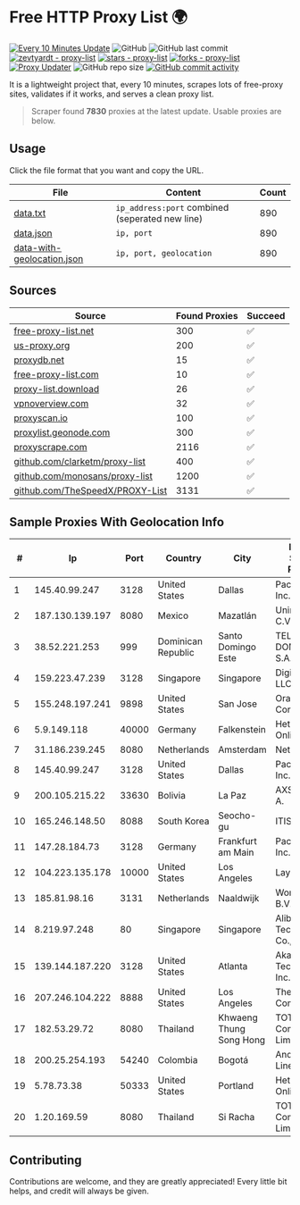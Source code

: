 
# Free HTTP Proxy List 🌍

[![Every 10 Minutes Update](https://github.com/mertguvencli/http-proxy-list/actions/workflows/main.yml/badge.svg?branch=main)](https://github.com/mertguvencli/http-proxy-list/actions/workflows/main.yml)
![GitHub](https://img.shields.io/github/license/mertguvencli/http-proxy-list)
![GitHub last commit](https://img.shields.io/github/last-commit/mertguvencli/http-proxy-list)
[![zevtyardt - proxy-list](https://img.shields.io/static/v1?label=zevtyardt&message=proxy-list&color=blue&logo=github)](https://github.com/zevtyardt/proxy-list "Go to GitHub repo")
[![stars - proxy-list](https://img.shields.io/github/stars/zevtyardt/proxy-list?style=social)](https://github.com/zevtyardt/proxy-list)
[![forks - proxy-list](https://img.shields.io/github/forks/zevtyardt/proxy-list?style=social)](https://github.com/zevtyardt/proxy-list)
[![Proxy Updater](https://github.com/zevtyardt/proxy-list/workflows/Proxy%20Updater/badge.svg)](https://github.com/zevtyardt/proxy-list/actions?query=workflow:"Proxy+Updater")
![GitHub repo size](https://img.shields.io/github/repo-size/zevtyardt/proxy-list)
[![GitHub commit activity](https://img.shields.io/github/commit-activity/m/zevtyardt/proxy-list?logo=commits)](https://github.com/zevtyardt/proxy-list/commits/main)

It is a lightweight project that, every 10 minutes, scrapes lots of free-proxy sites, validates if it works, and serves a clean proxy list.

> Scraper found **7830** proxies at the latest update. Usable proxies are below.

## Usage

Click the file format that you want and copy the URL.

|File|Content|Count|
|----|-------|-----|
|[data.txt](https://raw.githubusercontent.com/mertguvencli/http-proxy-list/main/proxy-list/data.txt)|`ip_address:port` combined (seperated new line)|890|
|[data.json](https://raw.githubusercontent.com/mertguvencli/http-proxy-list/main/proxy-list/data.json)|`ip, port`|890|
|[data-with-geolocation.json](https://raw.githubusercontent.com/mertguvencli/http-proxy-list/main/proxy-list/data-with-geolocation.json)|`ip, port, geolocation`|890|

## Sources

|Source|Found Proxies|Succeed|
|------|-------------|-------|
|[free-proxy-list.net](https://free-proxy-list.net)|300|✅|
|[us-proxy.org](https://www.us-proxy.org)|200|✅|
|[proxydb.net](http://proxydb.net)|15|✅|
|[free-proxy-list.com](https://free-proxy-list.com/?page=&port=&type%5B%5D=http&type%5B%5D=https&up_time=0&search=Search)|10|✅|
|[proxy-list.download](https://www.proxy-list.download/HTTP)|26|✅|
|[vpnoverview.com](https://vpnoverview.com/privacy/anonymous-browsing/free-proxy-servers)|32|✅|
|[proxyscan.io](https://www.proxyscan.io)|100|✅|
|[proxylist.geonode.com](https://proxylist.geonode.com/api/proxy-list?limit=300&page=1&sort_by=lastChecked&sort_type=desc&protocols=http,https)|300|✅|
|[proxyscrape.com](https://api.proxyscrape.com/v2/?request=displayproxies&protocol=http&timeout=10000&country=all&ssl=all&anonymity=all)|2116|✅|
|[github.com/clarketm/proxy-list](https://raw.githubusercontent.com/clarketm/proxy-list/master/proxy-list-raw.txt)|400|✅|
|[github.com/monosans/proxy-list](https://raw.githubusercontent.com/monosans/proxy-list/main/proxies/http.txt)|1200|✅|
|[github.com/TheSpeedX/PROXY-List](https://raw.githubusercontent.com/TheSpeedX/PROXY-List/master/http.txt)|3131|✅|


## Sample Proxies With Geolocation Info

|#|Ip|Port|Country|City|Internet Service Provider|
|-|--|----|-------|----|-------------------------|
|1|145.40.99.247|3128|United States|Dallas|Packet Host, Inc.|
|2|187.130.139.197|8080|Mexico|Mazatlán|Uninet S.A. de C.V.|
|3|38.52.221.253|999|Dominican Republic|Santo Domingo Este|TELECABLE DOMINICANO, S.A.|
|4|159.223.47.239|3128|Singapore|Singapore|DigitalOcean, LLC|
|5|155.248.197.241|9898|United States|San Jose|Oracle Corporation|
|6|5.9.149.118|40000|Germany|Falkenstein|Hetzner Online GmbH|
|7|31.186.239.245|8080|Netherlands|Amsterdam|NetSkope Inc|
|8|145.40.99.247|3128|United States|Dallas|Packet Host, Inc.|
|9|200.105.215.22|33630|Bolivia|La Paz|AXS Bolivia S. A.|
|10|165.246.148.50|8088|South Korea|Seocho-gu|ITIS|
|11|147.28.184.73|3128|Germany|Frankfurt am Main|Packet Host, Inc.|
|12|104.223.135.178|10000|United States|Los Angeles|LayerHost|
|13|185.81.98.16|3131|Netherlands|Naaldwijk|WorldStream B.V.|
|14|8.219.97.248|80|Singapore|Singapore|Alibaba (US) Technology Co., Ltd.|
|15|139.144.187.220|3128|United States|Atlanta|Akamai Technologies, Inc.|
|16|207.246.104.222|8888|United States|Los Angeles|The Constant Company|
|17|182.53.29.72|8080|Thailand|Khwaeng Thung Song Hong|TOT Public Company Limited|
|18|200.25.254.193|54240|Colombia|Bogotá|Andinet ON Line|
|19|5.78.73.38|50333|United States|Portland|Hetzner Online GmbH|
|20|1.20.169.59|8080|Thailand|Si Racha|TOT Public Company Limited|



## Contributing

Contributions are welcome, and they are greatly appreciated! Every
little bit helps, and credit will always be given.

